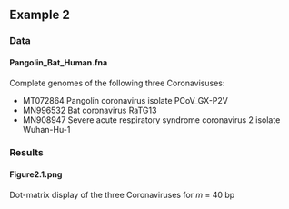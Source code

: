 
## Example 2

### Data
#### Pangolin_Bat_Human.fna
Complete genomes of the following three Coronavisuses:
* MT072864 Pangolin coronavirus isolate PCoV_GX-P2V
* MN996532 Bat coronavirus RaTG13
* MN908947 Severe acute respiratory syndrome coronavirus 2 isolate Wuhan-Hu-1

### Results
#### Figure2.1.png
Dot-matrix display of the three Coronaviruses for _m_ = 40 bp

